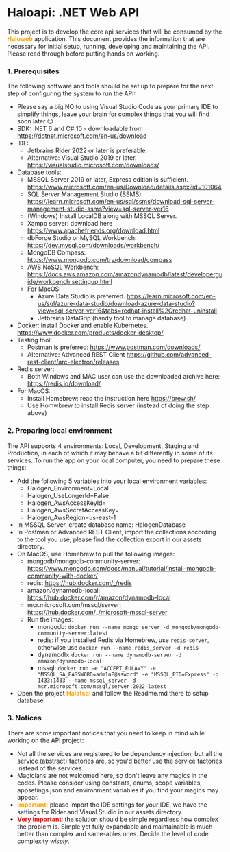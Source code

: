 # Haloapi: .NET Web API

This project is to develop the core api services that will be consumed by the **<span style="color: orange;">Haloweb</span>** application. This document provides the information 
that are necessary for initial setup, running, developing and maintaining the API. Please read through before putting hands on working.

### 1. Prerequisites
The following software and tools should be set up to prepare for the next step of configuring the system to run the API:
- Please say a big NO to using Visual Studio Code as your primary IDE to simplify things, leave your brain for complex things that you will find soon later :smirk:
- SDK: .NET 6 and C# 10 - downloadable from https://dotnet.microsoft.com/en-us/download
- IDE:
  - Jetbrains Rider 2022 or later is preferable.
  - Alternative: Visual Studio 2019 or later. https://visualstudio.microsoft.com/downloads/
- Database tools:
  - MSSQL Server 2019 or later, Express edition is sufficient. https://www.microsoft.com/en-us/Download/details.aspx?id=101064
  - SQL Server Management Studio (SSMS). https://learn.microsoft.com/en-us/sql/ssms/download-sql-server-management-studio-ssms?view=sql-server-ver16
  - (Windows) Install LocalDB along with MSSQL Server.
  - Xampp server: download here https://www.apachefriends.org/download.html
  - dbForge Studio or MySQL Workbench: https://dev.mysql.com/downloads/workbench/
  - MongoDB Compass: https://www.mongodb.com/try/download/compass
  - AWS NoSQL Workbench: https://docs.aws.amazon.com/amazondynamodb/latest/developerguide/workbench.settingup.html
  - For MacOS:
    - Azure Data Studio is preferred. https://learn.microsoft.com/en-us/sql/azure-data-studio/download-azure-data-studio?view=sql-server-ver16&tabs=redhat-install%2Credhat-uninstall
    - Jetbrains DataGrip (handy tool to manage database)
- Docker: install Docker and enable Kubernetes. https://www.docker.com/products/docker-desktop/
- Testing tool:
  - Postman is preferred: https://www.postman.com/downloads/
  - Alternative: Advanced REST Client https://github.com/advanced-rest-client/arc-electron/releases
- Redis server:
  - Both Windows and MAC user can use the downloaded archive here: https://redis.io/download/
- For MacOS:
  - Install Homebrew: read the instruction here https://brew.sh/
  - Use Homwbrew to install Redis server (instead of doing the step above)

### 2. Preparing local environment
The API supports 4 environments: Local, Development, Staging and Production, in each of which it may behave a bit differently in some of its services. To run the app on your 
local computer, you need to prepare these things:
- Add the following 5 variables into your local environment variables:
  - Halogen_Environment=Local
  - Halogen_UseLongerId=False
  - Halogen_AwsAccessKeyId=<Your AWS Access Key ID>
  - Halogen_AwsSecretAccessKey=<Your AWS Secret Access Key>
  - Halogen_AwsRegion=us-east-1
- In MSSQL Server, create database name: HalogenDatabase
- In Postman or Advanced REST Client, import the collections according to the tool you use, please find the collection export in our assets directory.
- On MacOS, use Homebrew to pull the following images:
  - mongodb/mongodb-community-server: https://www.mongodb.com/docs/manual/tutorial/install-mongodb-community-with-docker/
  - redis: https://hub.docker.com/_/redis
  - amazon/dynamodb-local: https://hub.docker.com/r/amazon/dynamodb-local
  - mcr.microsoft.com/mssql/server: https://hub.docker.com/_/microsoft-mssql-server
  - Run the images:
    - mongodb: `docker run --name mongo_server -d mongodb/mongodb-community-server:latest`
    - redis: if you installed Redis via Homebrew, use `redis-server`, otherwise use `docker run --name redis_server -d redis`
    - dynamodb: `docker run --name dynamodb-server -d amazon/dynamodb-local`
    - mssql: `docker run -e "ACCEPT_EULA=Y" -e "MSSQL_SA_PASSWORD=adm1nP@ssword" -e "MSSQL_PID=Express" -p 1433:1433 --name mssql_server -d mcr.microsoft.com/mssql/server:2022-latest`
- Open the project **<span style="color: orange;">Halotsql</span>** and follow the Readme.md there to setup database.

### 3. Notices
There are some important notices that you need to keep in mind while working on the API project:
- Not all the services are registered to be dependency injection, but all the service (abstract) factories are, so you'd better use the service factories instead of the 
  services.
- Magicians are not welcomed here, so don't leave any magics in the codes. Please consider using constants, enums, scope variables, appsetings.json and environment variables if 
  you find your magics may appear.
- **<span style="color: orange;">Important:</span>** please import the IDE settings for your IDE, we have the settings for Rider and Visual Studio in our assets directory.
- **<span style="color: red;">Very important</span>**: the solution should be simple regardless how complex the problem is. Simple yet fully expandable and maintainable is 
  much better than complex and same-ables ones. Decide the level of code complexity *wisely*.